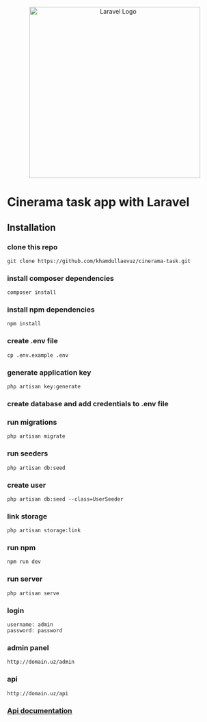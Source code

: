 <p align="center"><a href="https://laravel.com" target="_blank"><img src="https://raw.githubusercontent.com/laravel/art/master/logo-lockup/5%20SVG/2%20CMYK/1%20Full%20Color/laravel-logolockup-cmyk-red.svg" width="400" alt="Laravel Logo"></a></p>

# Cinerama task app with Laravel

## Installation

### clone this repo

```shell
git clone https://github.com/khamdullaevuz/cinerama-task.git
```

### install composer dependencies

```shell
composer install
```

### install npm dependencies

```shell
npm install
```

### create .env file

```shell
cp .env.example .env
```

### generate application key

```shell
php artisan key:generate
```

### create database and add credentials to .env file

### run migrations

```shell
php artisan migrate
```

### run seeders

```shell
php artisan db:seed
```

### create user

```shell
php artisan db:seed --class=UserSeeder
```

### link storage

```shell
php artisan storage:link
```

### run npm

```shell
npm run dev
```

### run server

```shell
php artisan serve
```

### login

```shell
username: admin
password: password
```

### admin panel
```shell
http://domain.uz/admin
```

### api
```shell
http://domain.uz/api
```

### [Api documentation](https://documenter.getpostman.com/view/19487478/2s93Jxt2j7)
